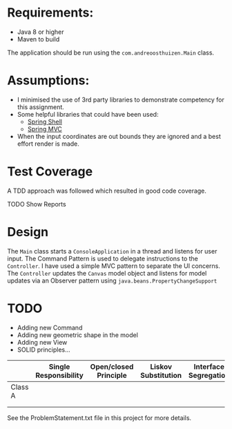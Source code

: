 # Requirements:
* Java 8 or higher
* Maven to build

The application should be run using the <code>com.andreoosthuizen.Main</code> class.

# Assumptions:
* I minimised the use of 3rd party libraries to demonstrate competency for this assignment.
* Some helpful libraries that could have been used:
   - [Spring Shell](https://projects.spring.io/spring-shell/)
   - [Spring MVC](https://spring.io/projects/spring-framework)
* When the input coordinates are out bounds they are ignored and a best effort render is made.

# Test Coverage
A TDD approach was followed which resulted in good code coverage.

TODO Show Reports
 
# Design
The <code>Main</code> class starts a <code>ConsoleApplication</code> in a thread and listens for user input.
The Command Pattern is used to delegate instructions to the <code>Controller</code>.
I have used a simple MVC pattern to separate the UI concerns. The <code>Controller</code> updates the <code>Canvas</code>
model object and listens for model updates via an Observer pattern using <code>java.beans.PropertyChangeSupport</code>

# TODO
* Adding new Command
* Adding new geometric shape in the model
* Adding new View
* SOLID principles...

|         | Single Responsibility | Open/closed Principle | Liskov Substitution | Interface Segregation | Dependency Inversion |
|---------|-----------------------|-----------------------|---------------------|-----------------------|----------------------|
| Class A |                       |                       |                     |                       |                      |
|         |                       |                       |                     |                       |                      |
|         |                       |                       |                     |                       |                      |



See the ProblemStatement.txt file in this project for more details. 